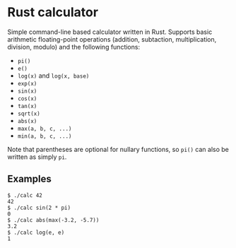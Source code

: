 # Rust calculator

Simple command-line based calculator written in Rust. Supports basic arithmetic floating-point operations (addition, subtaction, multiplication, division, modulo) and the following functions:

* `pi()`
* `e()`
* `log(x)` and `log(x, base)`
* `exp(x)`
* `sin(x)`
* `cos(x)`
* `tan(x)`
* `sqrt(x)`
* `abs(x)`
* `max(a, b, c, ...)`
* `min(a, b, c, ...)`

Note that parentheses are optional for nullary functions, so `pi()` can also be written as simply `pi`.


## Examples

```
$ ./calc 42
42
$ ./calc sin(2 * pi)
0
$ ./calc abs(max(-3.2, -5.7))
3.2
$ ./calc log(e, e)
1
```
